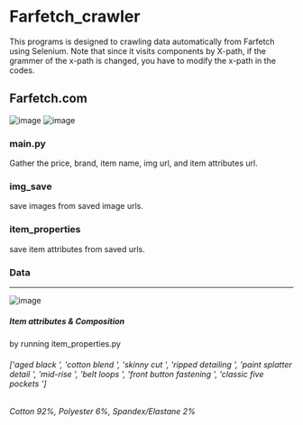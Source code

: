 # Farfetch_crawler
This programs is designed to crawling data automatically from Farfetch using Selenium. Note that since it visits components by X-path, if the grammer of the x-path is changed, you have to modify the x-path in the codes.

## Farfetch.com
![image](https://user-images.githubusercontent.com/89527573/175085281-6f88eaa7-213c-48b1-ae2b-097c089d2d7c.png)
![image](https://user-images.githubusercontent.com/89527573/175086146-48efbf4c-1235-4153-813f-b0b412b1c49e.png)


### main.py
  Gather the price, brand, item name, img url, and item attributes url.


### img_save
save images from saved image urls.

### item_properties
save item attributes from saved urls.


### Data
---
![image](https://user-images.githubusercontent.com/89527573/175087068-3a5bb9bc-b63e-4fc3-91f3-ef43c8e81be2.png)
##### Item attributes & Composition
by running item_properties.py
###### ['aged black ', 'cotton blend ', 'skinny cut ', 'ripped detailing ', 'paint splatter detail ', 'mid-rise ', 'belt loops ', 'front button fastening ', 'classic five pockets ']
###### Cotton 92%, Polyester 6%, Spandex/Elastane 2%
